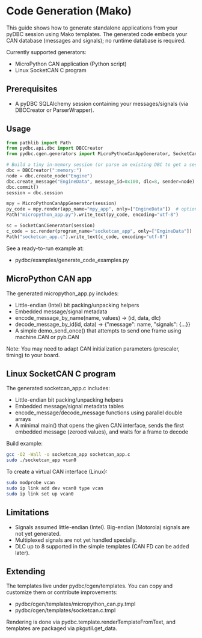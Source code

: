# Code Generation (Mako)

This guide shows how to generate standalone applications from your pyDBC session using Mako templates.
The generated code embeds your CAN database (messages and signals); no runtime database is required.

Currently supported generators:
- MicroPython CAN application (Python script)
- Linux SocketCAN C program

## Prerequisites
- A pyDBC SQLAlchemy session containing your messages/signals (via DBCCreator or ParserWrapper).

## Usage

```python
from pathlib import Path
from pydbc.api.dbc import DBCCreator
from pydbc.cgen.generators import MicroPythonCanAppGenerator, SocketCanCGenerator

# Build a tiny in-memory session (or parse an existing DBC to get a session)
dbc = DBCCreator(":memory:")
node = dbc.create_node("Engine")
dbc.create_message("EngineData", message_id=0x100, dlc=8, sender=node)
dbc.commit()
session = dbc.session

mpy = MicroPythonCanAppGenerator(session)
py_code = mpy.render(app_name="mpy_app", only=["EngineData"])  # optional filter by message names
Path("micropython_app.py").write_text(py_code, encoding="utf-8")

sc = SocketCanCGenerator(session)
c_code = sc.render(program_name="socketcan_app", only=["EngineData"])  # optional filter
Path("socketcan_app.c").write_text(c_code, encoding="utf-8")
```

See a ready-to-run example at:
- pydbc/examples/generate_code_examples.py

## MicroPython CAN app
The generated micropython_app.py includes:
- Little-endian (Intel) bit packing/unpacking helpers
- Embedded message/signal metadata
- encode_message_by_name(name, values) -> (id, data, dlc)
- decode_message_by_id(id, data) -> {"message": name, "signals": {...}}
- A simple demo_send_once() that attempts to send one frame using machine.CAN or pyb.CAN

Note: You may need to adapt CAN initialization parameters (prescaler, timing) to your board.

## Linux SocketCAN C program
The generated socketcan_app.c includes:
- Little-endian bit packing/unpacking helpers
- Embedded message/signal metadata tables
- encode_message/decode_message functions using parallel double arrays
- A minimal main() that opens the given CAN interface, sends the first embedded message (zeroed values), and waits for a frame to decode

Build example:
```bash
gcc -O2 -Wall -o socketcan_app socketcan_app.c
sudo ./socketcan_app vcan0
```

To create a virtual CAN interface (Linux):
```bash
sudo modprobe vcan
sudo ip link add dev vcan0 type vcan
sudo ip link set up vcan0
```

## Limitations
- Signals assumed little-endian (Intel). Big-endian (Motorola) signals are not yet generated.
- Multiplexed signals are not yet handled specially.
- DLC up to 8 supported in the simple templates (CAN FD can be added later).

## Extending
The templates live under pydbc/cgen/templates. You can copy and customize them or contribute improvements:
- pydbc/cgen/templates/micropython_can.py.tmpl
- pydbc/cgen/templates/socketcan.c.tmpl

Rendering is done via pydbc.template.renderTemplateFromText, and templates are packaged via pkgutil.get_data.
